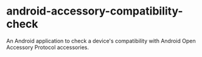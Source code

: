 android-accessory-compatibility-check
=====================================

An Android application to check a device's compatibility with Android Open Accessory Protocol accessories.